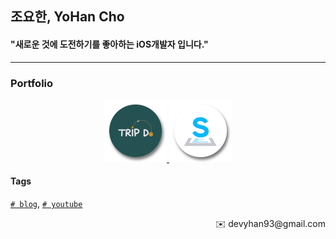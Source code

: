 ## 조요한, YoHan Cho
#### "새로운 것에 도전하기를 좋아하는 iOS개발자 입니다."

---

### Portfolio

<p align="center">
    <a href="https://github.com/devyhan93/TripDo">
        <img width="100" src="./images/TripDo.png">
    </a>
    </div>
    <a href="https://github.com/SoFastCar/sofastcar-iOS">
        <img width="100" src="./images/SoFastCar.png">
    </a>
<p>

#### Tags
[`# blog`](https://devyhan93.github.io), [`# youtube`](https://www.youtube.com/channel/UCHDe6Lsal0c5PhAwtH1j3Cg?view_as=subscriber)

<p align="right">
    <span>
        ✉️ devyhan93@gmail.com
    </span>
</p>


